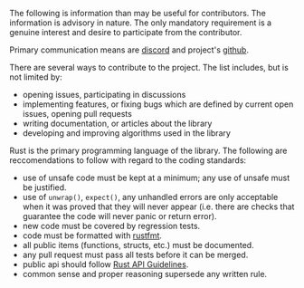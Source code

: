 The following is information than may be useful for contributors. The information is advisory in nature. The only mandatory requirement is a genuine interest and desire to participate from the contributor.

Primary communication means are [discord](https://discord.gg/R9Md3kxhR7) and project's [github](https://docs.rs/astro-float/latest/astro_float).

There are several ways to contribute to the project. The list includes, but is not limited by:

 - opening issues, participating in discussions
 - implementing features, or fixing bugs which are defined by current open issues, opening pull requests
 - writing documentation, or articles about the library
 - developing and improving algorithms used in the library

Rust is the primary programming language of the library. The following are reccomendations to follow with regard to the coding standards:

 - use of unsafe code must be kept at a minimum; any use of unsafe must be justified.
 - use of `unwrap()`, `expect()`, any unhandled errors are only acceptable when it was proved that they will never appear (i.e. there are checks that guarantee the code will never panic or return error).
 - new code must be covered by regression tests.
 - code must be formatted with [rustfmt](https://rust-lang.github.io/rustfmt/).
 - all public items (functions, structs, etc.) must be documented.
 - any pull request must pass all tests before it can be merged.
 - public api should follow [Rust API Guidelines](https://rust-lang.github.io/api-guidelines/).
 - common sense and proper reasoning supersede any written rule.
